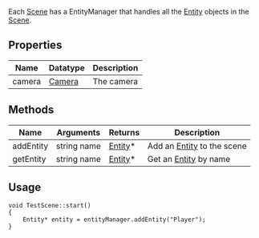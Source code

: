 Each [Scene](Scene) has a EntityManager that handles all the [Entity](Entity) objects in the [Scene](Scene).

## Properties
| Name | Datatype | Description |
|-------|---|---|
| camera | [Camera](Camera) | The camera |

## Methods
| Name | Arguments | Returns | Description |
|-------|---|---|---|
| addEntity | string name | [Entity](Entity)* | Add an [Entity](Entity) to the scene |
| getEntity | string name | [Entity](Entity)* | Get an [Entity](Entity) by name |

## Usage
```
void TestScene::start()
{
    Entity* entity = entityManager.addEntity("Player");
}
```